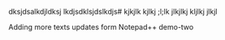 dksjdsalkdjldksj
lkdjsdklsjdslkdjs# 
kjkjlk
kjlkj
;l;lk
jlkjlkj
kljlkj
jlkjl

Adding more texts updates form Notepad++
demo-two
